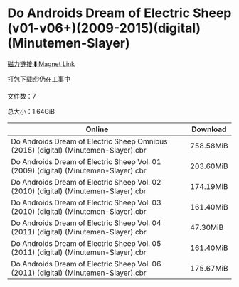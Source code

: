 # Do Androids Dream of Electric Sheep (v01-v06+)(2009-2015)(digital)(Minutemen-Slayer)

[磁力链接⬇Magnet Link](magnet:?xt=urn:btih:573fb67bcc3f8da2758e7acc74a202253f6d383e&dn=Do%20Androids%20Dream%20of%20Electric%20Sheep%20%28v01-v06%2B%29%282009-2015%29%28digital%29%28Minutemen-Slayer%29)

打包下载📦仍在工事中

文件数：7

总大小：1.64GiB

Online | Download
--- | ---
Do Androids Dream of Electric Sheep Omnibus (2015) (digital) (Minutemen-Slayer).cbr | 758.58MiB
Do Androids Dream of Electric Sheep Vol. 01 (2009) (digital) (Minutemen-Slayer).cbr | 203.60MiB
Do Androids Dream of Electric Sheep Vol. 02 (2010) (digital) (Minutemen-Slayer).cbr | 174.19MiB
Do Androids Dream of Electric Sheep Vol. 03 (2010) (digital) (Minutemen-Slayer).cbr | 161.40MiB
Do Androids Dream of Electric Sheep Vol. 04 (2011) (digital) (Minutemen-Slayer).cbr | 47.30MiB
Do Androids Dream of Electric Sheep Vol. 05 (2011) (digital) (Minutemen-Slayer).cbr | 161.40MiB
Do Androids Dream of Electric Sheep Vol. 06 (2011) (digital) (Minutemen-Slayer).cbr | 175.67MiB